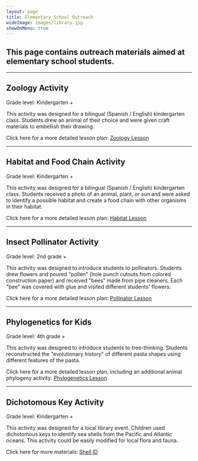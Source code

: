 ```yaml
---
layout: page
title: Elementary School Outreach
wideImage: images/library.jpg
showOnMenu: true
---
```

## This page contains outreach materials aimed at elementary school students.

<hr class="major"/>


## Zoology Activity

Grade level: Kindergarten +

This activity was designed for a bilingual (Spanish / English) kindergarten class. Students drew an animal of their choice and were given craft materials to embellish their drawing.

Click here for a more detailed lesson plan: <a href="pdf/zoology.pdf" target="_blank">Zoology Lesson</a>

<hr class="major"/>

## Habitat and Food Chain Activity

Grade level: Kindergarten +

This activity was designed for a bilingual (Spanish / English) kindergarten class. Students received a photo of an animal, plant, or sun and were asked to identify a possible habitat and create a food chain with other organisms in their habitat.

Click here for a more detailed lesson plan: <a href="pdf/habitats.pdf" target="_blank">Habitat Lesson</a>

<hr class="major"/>

## Insect Pollinator Activity

Grade level: 2nd grade +

This activity was designed to introduce students to pollinators. Students drew flowers and poured "pollen" (hole punch cutouts from colored construction paper) and received "bees" made from pipe cleaners. Each "bee" was covered with glue and visited different students' flowers.

Click here for a more detailed lesson plan: <a href="pdf/pollinators.pdf" target="_blank">Pollinator Lesson</a>

<hr class="major"/>

## Phylogenetics for Kids

Grade level: 4th grade +

This activity was designed to introduce students to tree-thinking. Students reconstructed the "evolutionary history" of different pasta shapes using different features of the pasta.

Click here for a more detailed lesson plan, including an additional animal phylogeny activity: <a href="pdf/phylogenetics.pdf" target="_blank">Phylogenetics Lesson</a>

<hr class="major"/>

## Dichotomous Key Activity

Grade level: Kindergarten +

This activity was designed for a local library event. Children used dichotomous keys to identify sea shells from the Pacific and Atlantic oceans. This activity could be easily modified for local flora and fauna.

Click here for more materials: <a href="pdf/shell-id.pdf" target="_blank">Shell ID</a>
